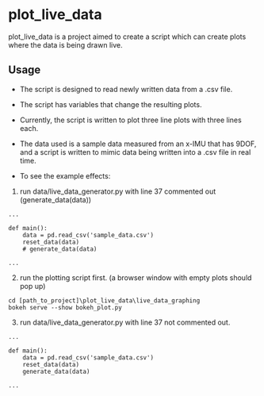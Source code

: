 # plot_live_data

plot_live_data is a project aimed to create a script which can create plots where the data is being drawn live.

## Usage

- The script is designed to read newly written data from a .csv file.

- The script has variables that change the resulting plots.

- Currently, the script is written to plot three line plots with three lines each.

- The data used is a sample data measured from an x-IMU that has 9DOF, 
and a script is written to mimic data being written into a .csv file in real time.

- To see the example effects:
1. run data/live_data_generator.py with line 37 commented out (generate_data(data))
```
...

def main():
    data = pd.read_csv('sample_data.csv')
    reset_data(data)
    # generate_data(data)

...
```

2. run the plotting script first. (a browser window with empty plots should pop up)
```
cd [path_to_project]\plot_live_data\live_data_graphing
bokeh serve --show bokeh_plot.py
```

3. run data/live_data_generator.py with line 37 not commented out.
```
...

def main():
    data = pd.read_csv('sample_data.csv')
    reset_data(data)
    generate_data(data)

...
```

